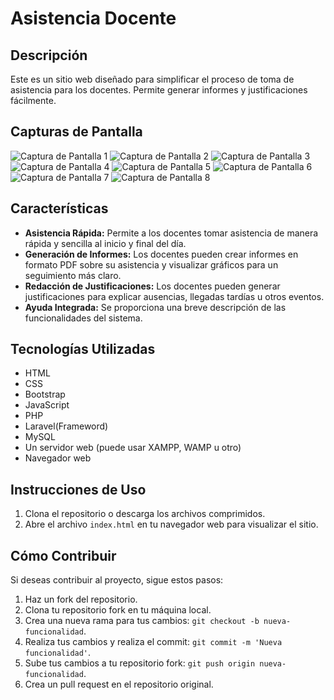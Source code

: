 # Asistencia Docente

## Descripción
Este es un sitio web diseñado para simplificar el proceso de toma de asistencia para los docentes. Permite generar informes y justificaciones fácilmente.

## Capturas de Pantalla

![Captura de Pantalla 1](https://github.com/YonanJulca/Asistencia-Docente/assets/118832697/636230c6-39c5-4a86-8158-764110a46387)
![Captura de Pantalla 2](https://github.com/YonanJulca/Asistencia-Docente/assets/118832697/c871049a-1f11-4e86-b99f-aa496e6f6653)
![Captura de Pantalla 3](https://github.com/YonanJulca/Asistencia-Docente/assets/118832697/a99bfb18-d8eb-4bed-90f1-18588e489994)
![Captura de Pantalla 4](https://github.com/YonanJulca/Asistencia-Docente/assets/118832697/eaf8939f-2bf3-46d9-a28c-a0ab124c8151)
![Captura de Pantalla 5](https://github.com/YonanJulca/Asistencia-Docente/assets/118832697/96b7a0e8-7236-416c-85bf-82d6835c06c5)
![Captura de Pantalla 6](https://github.com/YonanJulca/Asistencia-Docente/assets/118832697/7c6e26ef-8df1-4cd5-b38f-48c39045b8b6)
![Captura de Pantalla 7](https://github.com/YonanJulca/Asistencia-Docente/assets/118832697/10ecb45c-1f8a-4c7d-8d5a-a0f947ee78c6)
![Captura de Pantalla 8](https://github.com/YonanJulca/Asistencia-Docente/assets/118832697/7f34bba8-ebb1-482e-a4be-312d89e06667)

## Características

- **Asistencia Rápida:** Permite a los docentes tomar asistencia de manera rápida y sencilla al inicio y final del día.
- **Generación de Informes:** Los docentes pueden crear informes en formato PDF sobre su asistencia y visualizar gráficos para un seguimiento más claro.
- **Redacción de Justificaciones:** Los docentes pueden generar justificaciones para explicar ausencias, llegadas tardías u otros eventos.
- **Ayuda Integrada:** Se proporciona una breve descripción de las funcionalidades del sistema.

## Tecnologías Utilizadas

- HTML
- CSS
- Bootstrap
- JavaScript
- PHP
- Laravel(Frameword)
- MySQL
- Un servidor web (puede usar XAMPP, WAMP u otro)
- Navegador web

## Instrucciones de Uso

1. Clona el repositorio o descarga los archivos comprimidos.
2. Abre el archivo `index.html` en tu navegador web para visualizar el sitio.

## Cómo Contribuir

Si deseas contribuir al proyecto, sigue estos pasos:

1. Haz un fork del repositorio.
2. Clona tu repositorio fork en tu máquina local.
3. Crea una nueva rama para tus cambios: `git checkout -b nueva-funcionalidad`.
4. Realiza tus cambios y realiza el commit: `git commit -m 'Nueva funcionalidad'`.
5. Sube tus cambios a tu repositorio fork: `git push origin nueva-funcionalidad`.
6. Crea un pull request en el repositorio original.

